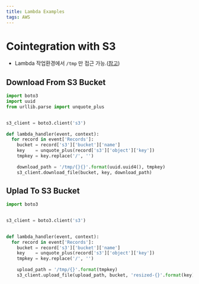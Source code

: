 ```yaml
---
title: Lambda Examples
tags: AWS
---
```


<!--more-->

# Cointegration with S3
- Lambda 작업환경에서 `/tmp` 만 접근 가능.([참고](https://alchemine.github.io/2023/11/01/lambda.html#configuration))

## Download From S3 Bucket
```python
import boto3
import uuid
from urllib.parse import unquote_plus
            

s3_client = boto3.client('s3')
            
def lambda_handler(event, context):
  for record in event['Records']:
    bucket = record['s3']['bucket']['name']
    key    = unquote_plus(record['s3']['object']['key'])
    tmpkey = key.replace('/', '')
    
    download_path = '/tmp/{}{}'.format(uuid.uuid4(), tmpkey)
    s3_client.download_file(bucket, key, download_path)
```

## Uplad To S3 Bucket
```python
import boto3
            

s3_client = boto3.client('s3')
            

def lambda_handler(event, context):
  for record in event['Records']:
    bucket = record['s3']['bucket']['name']
    key    = unquote_plus(record['s3']['object']['key'])
    tmpkey = key.replace('/', '')
    
    upload_path = '/tmp/{}'.format(tmpkey)
    s3_client.upload_file(upload_path, bucket, 'resized-{}'.format(key))
```
